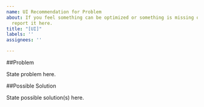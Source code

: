 ```yaml
---
name: UI Recommendation for Problem
about: If you feel something can be optimized or something is missing or overdone,
  report it here.
title: "[UI]"
labels: ''
assignees: ''

---
```


##Problem

State problem here.

##Possible Solution

State possible solution(s) here.
